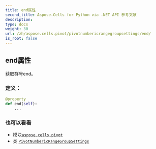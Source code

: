 ```yaml
---
title: end属性
second_title: Aspose.Cells for Python via .NET API 参考文献
description:
type: docs
weight: 30
url: /zh/aspose.cells.pivot/pivotnumbericrangegroupsettings/end/
is_root: false
---
```

## end属性

获取群号end。
### 定义：
```python
@property
def end(self):
    ...
```

### 也可以看看
* 模块[`aspose.cells.pivot`](../../)
* 类 [`PivotNumbericRangeGroupSettings`](/cells/python-net/zh/aspose.cells.pivot/pivotnumbericrangegroupsettings)
